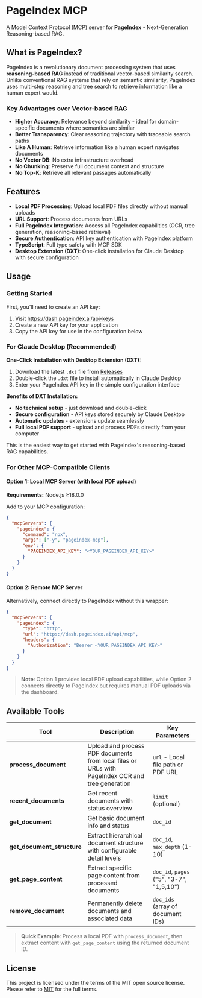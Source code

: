 # PageIndex MCP

A Model Context Protocol (MCP) server for **PageIndex** - Next-Generation Reasoning-based RAG.

## What is PageIndex?

PageIndex is a revolutionary document processing system that uses **reasoning-based RAG** instead of traditional vector-based similarity search. Unlike conventional RAG systems that rely on semantic similarity, PageIndex uses multi-step reasoning and tree search to retrieve information like a human expert would.

### Key Advantages over Vector-based RAG

- **Higher Accuracy**: Relevance beyond similarity - ideal for domain-specific documents where semantics are similar
- **Better Transparency**: Clear reasoning trajectory with traceable search paths
- **Like A Human**: Retrieve information like a human expert navigates documents
- **No Vector DB**: No extra infrastructure overhead
- **No Chunking**: Preserve full document context and structure
- **No Top-K**: Retrieve all relevant passages automatically

## Features

- **Local PDF Processing**: Upload local PDF files directly without manual uploads
- **URL Support**: Process documents from URLs
- **Full PageIndex Integration**: Access all PageIndex capabilities (OCR, tree generation, reasoning-based retrieval)
- **Secure Authentication**: API key authentication with PageIndex platform
- **TypeScript**: Full type safety with MCP SDK
- **Desktop Extension (DXT)**: One-click installation for Claude Desktop with secure configuration

## Usage

### Getting Started

First, you'll need to create an API key:

1. Visit https://dash.pageindex.ai/api-keys
2. Create a new API key for your application
3. Copy the API key for use in the configuration below

### For Claude Desktop (Recommended)

**One-Click Installation with Desktop Extension (DXT):**

1. Download the latest `.dxt` file from [Releases](https://github.com/VectifyAI/pageindex-mcp/releases)
2. Double-click the `.dxt` file to install automatically in Claude Desktop
3. Enter your PageIndex API key in the simple configuration interface

**Benefits of DXT Installation:**

- **No technical setup** - just download and double-click
- **Secure configuration** - API keys stored securely by Claude Desktop
- **Automatic updates** - extensions update seamlessly
- **Full local PDF support** - upload and process PDFs directly from your computer

This is the easiest way to get started with PageIndex's reasoning-based RAG capabilities.

### For Other MCP-Compatible Clients

#### Option 1: Local MCP Server (with local PDF upload)

**Requirements:** Node.js ≥18.0.0

Add to your MCP configuration:

```json
{
  "mcpServers": {
    "pageindex": {
      "command": "npx",
      "args": ["-y", "pageindex-mcp"],
      "env": {
        "PAGEINDEX_API_KEY": "<YOUR_PAGEINDEX_API_KEY>"
      }
    }
  }
}
```

#### Option 2: Remote MCP Server

Alternatively, connect directly to PageIndex without this wrapper:

```json
{
  "mcpServers": {
    "pageindex": {
      "type": "http",
      "url": "https://dash.pageindex.ai/api/mcp",
      "headers": {
        "Authorization": "Bearer <YOUR_PAGEINDEX_API_KEY>"
      }
    }
  }
}
```

> **Note**: Option 1 provides local PDF upload capabilities, while Option 2 connects directly to PageIndex but requires manual PDF uploads via the dashboard.

## Available Tools

| Tool                       | Description                                                                                      | Key Parameters                           |
| -------------------------- | ------------------------------------------------------------------------------------------------ | ---------------------------------------- |
| **process_document**       | Upload and process PDF documents from local files or URLs with PageIndex OCR and tree generation | `url` - Local file path or PDF URL       |
| **recent_documents**       | Get recent documents with status overview                                                        | `limit` (optional)                       |
| **get_document**           | Get basic document info and status                                                               | `doc_id`                                 |
| **get_document_structure** | Extract hierarchical document structure with configurable detail levels                          | `doc_id`, `max_depth` (1-10)             |
| **get_page_content**       | Extract specific page content from processed documents                                           | `doc_id`, `pages` ("5", "3-7", "1,5,10") |
| **remove_document**        | Permanently delete documents and associated data                                                 | `doc_ids` (array of document IDs)        |

> **Quick Example**: Process a local PDF with `process_document`, then extract content with `get_page_content` using the returned document ID.

## License

This project is licensed under the terms of the MIT open source license. Please refer to [MIT](./LICENSE) for the full terms.
